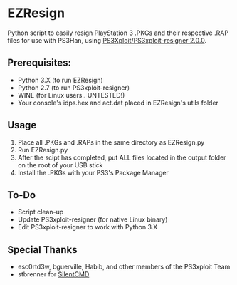 # EZResign
Python script to easily resign PlayStation 3 .PKGs and their respective .RAP files for use with PS3Han, using [PS3Xploit/PS3xploit-resigner 2.0.0](https://github.com/PS3Xploit/PS3xploit-resigner).

## Prerequisites:
* Python 3.X (to run EZResign)
* Python 2.7 (to run PS3xploit-resigner)
* WINE (for Linux users.. UNTESTED!)
* Your console's idps.hex and act.dat placed in EZResign's utils folder

## Usage
1. Place all .PKGs and .RAPs in the same directory as EZResign.py
2. Run EZResign.py
3. After the scipt has completed, put ALL files located in the output folder on the root of your USB stick
4. Install the .PKGs with your PS3's Package Manager

## To-Do
* Script clean-up
* Update PS3xploit-resigner (for native Linux binary)
* Edit PS3xploit-resigner to work with Python 3.X

## Special Thanks
* esc0rtd3w, bguerville, Habib, and other members of the PS3xploit Team
* stbrenner for [SilentCMD](https://github.com/stbrenner/SilentCMD)
